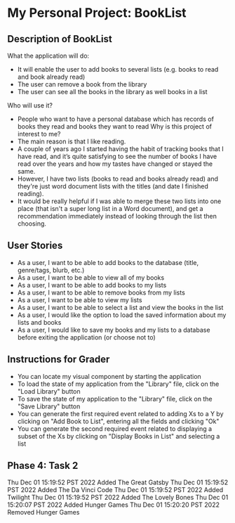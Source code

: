 # My Personal Project: BookList

## Description of BookList

What the application will do:
- It will enable the user to add books to several lists (e.g. books to read and book already read)
- The user can remove a book from the library
- The user can see all the books in the library as well books in a list

Who will use it?
- People who want to have a personal database which has records of books they read and books they want to read
Why is this project of interest to me?
- The main reason is that I like reading.
- A couple of years ago I started having the habit of tracking books that I have read, and it’s quite satisfying to see the number of books I have read over the years and how my tastes have changed or stayed the same. 
- However, I have two lists (books to read and books already read) and they're just word document lists with the titles (and date I finished reading).
- It would be really helpful if I was able to merge these two lists into one place (that isn't a super long list in a Word document), and get a recommendation immediately instead of looking through the list then choosing.


## User Stories

- As a user, I want to be able to add books to the database (title, genre/tags, blurb, etc.)
- As a user, I want to be able to view all of my books
- As a user, I want to be able to add books to my lists
- As a user, I want to be able to remove books from my lists
- As a user, I want to be able to view my lists
- As a user, I want to be able to select a list and view the books in the list 
- As a user, I would like the option to load the saved information about my lists and books
- As a user, I would like to save my books and my lists to a database before exiting the application (or choose not to)

## Instructions for Grader

- You can locate my visual component by starting the application
- To load the state of my application from the "Library" file, click on the "Load Library" button
- To save the state of my application to the "Library" file, click on the "Save Library" button
- You can generate the first required event related to adding Xs to a Y by clicking on "Add Book to List", entering all the fields and clicking "Ok"
- You can generate the second required event related to displaying a subset of the Xs by clicking on "Display Books in List" and selecting a list

## Phase 4: Task 2
Thu Dec 01 15:19:52 PST 2022
Added The Great Gatsby
Thu Dec 01 15:19:52 PST 2022
Added The Da Vinci Code
Thu Dec 01 15:19:52 PST 2022
Added Twilight
Thu Dec 01 15:19:52 PST 2022
Added The Lovely Bones
Thu Dec 01 15:20:07 PST 2022
Added Hunger Games
Thu Dec 01 15:20:20 PST 2022
Removed Hunger Games